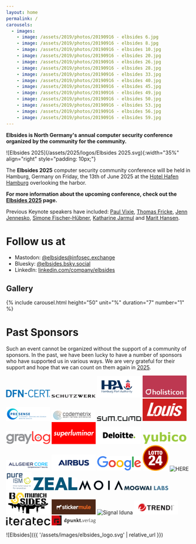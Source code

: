 ```yaml
---
layout: home
permalink: /
carousels:
  - images:
    - image: /assets/2019/photos/20190916 - elbsides 6.jpg
    - image: /assets/2019/photos/20190916 - elbsides 8.jpg
    - image: /assets/2019/photos/20190916 - elbsides 10.jpg
    - image: /assets/2019/photos/20190916 - elbsides 20.jpg
    - image: /assets/2019/photos/20190916 - elbsides 26.jpg
    - image: /assets/2019/photos/20190916 - elbsides 28.jpg
    - image: /assets/2019/photos/20190916 - elbsides 33.jpg
    - image: /assets/2019/photos/20190916 - elbsides 40.jpg
    - image: /assets/2019/photos/20190916 - elbsides 45.jpg
    - image: /assets/2019/photos/20190916 - elbsides 49.jpg
    - image: /assets/2019/photos/20190916 - elbsides 50.jpg
    - image: /assets/2019/photos/20190916 - elbsides 53.jpg
    - image: /assets/2019/photos/20190916 - elbsides 56.jpg
    - image: /assets/2019/photos/20190916 - elbsides 59.jpg
---
```



**Elbsides is North Germany's annual computer security conference organized by the community for the community.**


![Elbsides 2025](/assets/2025/logos/Elbsides 2025.svg){:width="35%" align="right" style="padding: 10px;"}

The **Elbsides 2025** computer security community conference will be held in Hamburg, Germany 
on Friday, the 13th of June 2025 at the [Hotel Hafen Hamburg](https://www.hotel-hafen-hamburg.de) overlooking the harbor.

**For more information about the upcoming conference, check out the [Elbsides 2025](/2025/) page.**

Previous Keynote speakers have included: [Paul Vixie](https://www.linkedin.com/in/paulvixie/), 
[Thomas Fricke](https://thomasfricke.de), 
[Jenn Jennesko](https://www.linkedin.com/in/jenniferjanesko/), 
[Simone Fischer-Hübner](https://www.kau.se/forskare/simone-fischer-hubner), 
[Katharine Jarmul](https://probablyprivate.com) and [Marit Hansen](https://de.wikipedia.org/wiki/Marit_Hansen).


# Follow us at

* Mastodon: [@elbsides@infosec.exchange](https://infosec.exchange/@elbsides)
* Bluesky: [@elbsides.bsky.social](https://bsky.app/profile/elbsides.bsky.social)
* LinkedIn: [linkedin.com/company/elbsides](https://www.linkedin.com/company/elbsides/?viewAsMember=true)

## Gallery

{% include carousel.html height="50" unit="%" duration="7" number="1" %}

# Past Sponsors

Such an event cannot be organized without the support of a community of sponsors. In the past, we have been lucky to have a number of sponsors who have supported us in various ways. We are very grateful for their support and hope that we can count on them again in [2025](/2025/).


<aside>
  <img src="/assets/2024/logos/dfn_cert-logo-registered-blue_rgb.svg" alt="DFN-CERT Services GmbH" style="max-height: 70px; max-width: 120px;">
  <img src="/assets/2019/logos/Schutzwerk_Logo_RZ.svg" alt="Schutzwerk GmbH" style="max-height: 70px; max-width: 120px;">
  <img src="/assets/2024/logos/Logo_HPA_Logo_RGB.svg" alt="Hamburg Port Authority" style="max-height: 70px; max-width: 120px;">
  <img src="/assets/2019/logos/Holisticon-logo2016-white-on-sunrise-cmyk.png" alt="Holisticon" style="max-height: 70px; max-width: 120px;">
  <img src="/assets/2019/logos/Logo_Presense_DE_rgb_blue_www.svg" alt="PRESENSE Technologies GmbH" style="max-height: 70px; max-width: 120px;">
  <img src="/assets/2019/logos/codemetrix-logo.jpeg" alt="Codemetrix GmbH" style="max-height: 70px; max-width: 120px;">
  <img src="/assets/2019/logos/sum.cumo-logo.png" alt="sum.cumo GmbH" style="max-height: 70px; max-width: 120px;">
  <img src="/assets/2024/logos/Logo_Louis.svg" alt="Louis" style="max-height: 70px; max-width: 120px;">
  <img src="/assets/2019/logos/Graylog_Logo_FINAL_color.png" alt="Graylog" style="max-height: 70px; max-width: 120px;">
  <img src="/assets/2019/logos/Superluminar-400px.png" alt="Superluminar" style="max-height: 70px; max-width: 120px;">
  <img src="/assets/2019/logos/Deloitte-200px.png" alt="Deloitte" style="max-height: 70px; max-width: 120px;">
  <img src="/assets/2019/logos/Yubico_Logo_Big.png" alt="Yubico" style="max-height: 70px; max-width: 120px;">
  <img src="/assets/2019/logos/Allgeier-CORE-With-Claim-200px.png" alt="Allgeier CORE GmbH" style="max-height: 70px; max-width: 120px;">
  <img src="/assets/2019/logos/AIRBUS_Blue.png" alt="Airbus" style="max-height: 70px; max-width: 120px;">
  <img src="/assets/2019/logos/googlelogo_color_466x156dp.png" alt="Google" style="max-height: 70px; max-width: 120px;">
  <img src="/assets/2019/logos/L24_Logo_Hoch_rgb_neg_200px.png" alt="Lotto24" style="max-height: 70px; max-width: 70px;">
  <img src="/assets/2019/logos/HERE_Logo_2016_POS_cmyk_IsoCV2.jpg" alt="HERE" style="max-height: 70px; max-width: 70px;">
  <img src="/assets/images/pureISM_Logo_slogan.svg" alt="pure ISM GmbH" style="max-height: 70px; max-width: 70px;">
  <img src="/assets/images/ZEAL-Logo-Blue.svg" alt="ZEAL Network SE" style="max-height: 70px; max-width: 120px;">
  <img src="/assets/images/MOIA.svg" alt="MOIA" style="max-height: 70px; max-width: 120px;">
  <img src="/assets/2024/logos/mogwai-labs-logo-blaugrau.svg" alt="Mogwai Labs" style="max-height: 70px; max-width: 120px;">
  <img src="/assets/2024/logos/BsidesMunich.png" alt="BSidesMunich" style="max-height: 70px; max-width: 120px;">
  <img src="/assets/images/sticker-mule-logo-dark.png" alt="Stickermule" style="max-height: 70px; max-width: 120px;">
  <img src="/assets/2024/logos/SI_Logo_Claim_RGB_Blue.svg" alt="Signal Iduna" style="max-height: 70px; max-width: 120px;">
  <img src="/assets/2024/logos/TM_Horizontal Logo_RGB_Colour.svg" alt="Trend Micro" style="max-height: 70px; max-width: 120px;">
  <img src="/assets/2024/logos/Logo_iteratec.svg" alt="Iteratec" style="max-height: 70px; max-width: 120px;">
  <img src="/assets/2024/logos/dpunkt.logo rot_schwarz.svg" alt="dpunkt Verlag" style="max-height: 70px; max-width: 120px;">
</aside>

![Elbsides]({{ '/assets/images/elbsides_logo.svg' | relative_url }})

<!-- {:width="35%" align="center" style="padding: 10px;"} -->
